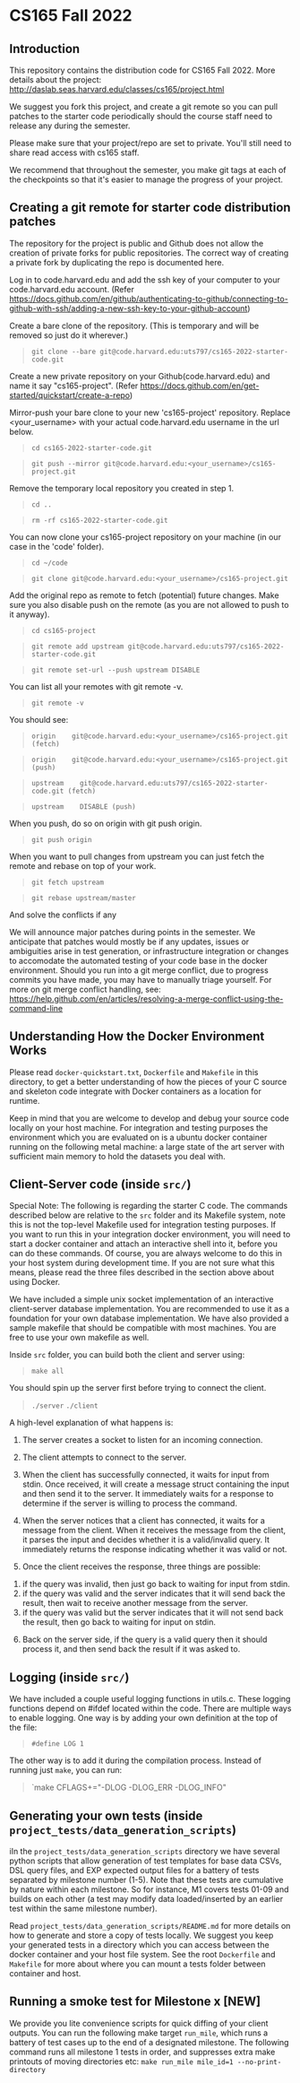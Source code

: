 # CS165 Fall 2022

## Introduction

This repository contains the distribution code for CS165 Fall 2022.
More details about the project: http://daslab.seas.harvard.edu/classes/cs165/project.html

We suggest you fork this project, and create a git remote so you can pull patches to
the starter code periodically should the course staff need to release any during the semester.

Please make sure that your project/repo are set to private.
You'll still need to share read access with cs165 staff.

We recommend that throughout the semester, you make git tags at each of
the checkpoints so that it's easier to manage the progress of your project.

## Creating a git remote for starter code distribution patches

The repository for the project is public and Github does not allow the creation of private forks for public repositories. The correct way of creating a private fork by duplicating the repo is documented here.

Log in to code.harvard.edu and add the ssh key of your computer to your code.harvard.edu account. (Refer https://docs.github.com/en/github/authenticating-to-github/connecting-to-github-with-ssh/adding-a-new-ssh-key-to-your-github-account)

Create a bare clone of the repository. (This is temporary and will be removed so just do it wherever.)

> `git clone --bare git@code.harvard.edu:uts797/cs165-2022-starter-code.git`

Create a new private repository on your Github(code.harvard.edu) and name it say "cs165-project". (Refer https://docs.github.com/en/get-started/quickstart/create-a-repo)

Mirror-push your bare clone to your new 'cs165-project' repository.
Replace <your_username> with your actual code.harvard.edu username in the url below.

>`cd cs165-2022-starter-code.git`

>`git push --mirror git@code.harvard.edu:<your_username>/cs165-project.git`



Remove the temporary local repository you created in step 1.

>`cd ..`

>`rm -rf cs165-2022-starter-code.git`



You can now clone your cs165-project repository on your machine (in our case in the 'code' folder).

>`cd ~/code`

>`git clone git@code.harvard.edu:<your_username>/cs165-project.git`


Add the original repo as remote to fetch (potential) future changes. Make sure you also disable push on the remote (as you are not allowed to push to it anyway).

>`cd cs165-project`

>`git remote add upstream git@code.harvard.edu:uts797/cs165-2022-starter-code.git`

>`git remote set-url --push upstream DISABLE`


You can list all your remotes with git remote -v. 

>`git remote -v`


You should see:


>`origin    git@code.harvard.edu:<your_username>/cs165-project.git (fetch)`

>`origin    git@code.harvard.edu:<your_username>/cs165-project.git (push)`

>`upstream    git@code.harvard.edu:uts797/cs165-2022-starter-code.git (fetch)`

>`upstream    DISABLE (push)`


When you push, do so on origin with git push origin.

>`git push origin`



When you want to pull changes from upstream you can just fetch the remote and rebase on top of your work.

  >`git fetch upstream`
  
  >`git rebase upstream/master`


And solve the conflicts if any

We will announce major patches during points in the semester.
We anticipate that patches would mostly be if any updates, issues or ambiguities arise in test generation, 
or infrastructure integration or changes to accomodate the automated testing of your code base in 
the docker environment. Should you run into a git merge conflict, due to progress commits you have made, you may have to manually triage yourself. 
For more on git merge conflict handling, see: https://help.github.com/en/articles/resolving-a-merge-conflict-using-the-command-line

## Understanding How the Docker Environment Works

Please read `docker-quickstart.txt`, `Dockerfile` and `Makefile` in this directory, to get a better understanding of how
the pieces of your C source and skeleton code integrate with Docker containers as a location for runtime.

Keep in mind that you are welcome to develop and debug your source code locally on your host machine.
For integration and testing purposes the environment which you are evaluated on is a ubuntu docker container
running on the following metal machine: 
a large state of the art server with sufficient main memory to hold the datasets you deal with.

## Client-Server code (inside `src/`)
Special Note: 
The following is regarding the starter C code. The commands described below are relative to the `src`
folder and its Makefile system, note this is not the top-level Makefile used for integration testing purposes.
If you want to run this in your integration docker environment, 
you will need to start a docker container and attach an interactive shell into it, before you can do these commands.
Of course, you are always welcome to do this in your host system during development time.
If you are not sure what this means, please read the three files described in the section above about using Docker.

We have included a simple unix socket implementation of an interactive
client-server database implementation. You are recommended to use it
as a foundation for your own database implementation. We have also
provided a sample makefile that should be compatible with most machines.
You are free to use your own makefile as well.

Inside `src` folder, you can build both the client and server using:

> `make all`

You should spin up the server first before trying to connect the client.

> `./server`
> `./client`

A high-level explanation of what happens is:

1. The server creates a socket to listen for an incoming connection.

2. The client attempts to connect to the server.

3. When the client has successfully connected, it waits for input from stdin.
Once received, it will create a message struct containing the input and
then send it to the server.  It immediately waits for a response to determine
if the server is willing to process the command.

4. When the server notices that a client has connected, it waits for a message
from the client.  When it receives the message from the client, it parses the
input and decides whether it is a valid/invalid query.
It immediately returns the response indicating whether it was valid or not.

5. Once the client receives the response, three things are possible:
1) if the query was invalid, then just go back to waiting for input from stdin.
2) if the query was valid and the server indicates that it will send back the
result, then wait to receive another message from the server.
3) if the query was valid but the server indicates that it will not send back
the result, then go back to waiting for input on stdin.

6. Back on the server side, if the query is a valid query then it should
process it, and then send back the result if it was asked to.

## Logging (inside `src/`)


We have included a couple useful logging functions in utils.c.
These logging functions depend on #ifdef located within the code.
There are multiple ways to enable logging. One way is by adding your own
definition at the top of the file:

> `#define LOG 1`

The other way is to add it during the compilation process. Instead of running
just `make`, you can run:

> `make CFLAGS+="-DLOG -DLOG_ERR -DLOG_INFO"

## Generating your own tests (inside `project_tests/data_generation_scripts`)
iIn the `project_tests/data_generation_scripts` directory we 
have several python scripts that allow generation
of test templates for base data CSVs, DSL query files, and EXP expected output files for a battery of tests
separated by milestone number (1-5). 
Note that these tests are cumulative by nature within each milestone. 
So for instance, M1 covers tests 01-09 and builds on each other 
(a test may modify data loaded/inserted by an earlier test within the same milestone number).

Read `project_tests/data_generation_scripts/README.md` for more details on how to generate and store a copy of tests locally.
We suggest you keep your generated tests in a directory which you can access between the docker container and your host file system.
See the root `Dockerfile` and `Makefile` for more about where you can mount a tests folder between container and host.

## Running a smoke test for Milestone x [NEW]
We provide you lite convenience scripts for quick diffing of your client outputs.
You can run the following make target `run_mile`, which runs a
battery of test cases up to the end of a designated milestone.
The following command runs all milestone 1 tests in order, and suppresses extra make printouts of moving directories etc:
`make run_mile mile_id=1 --no-print-directory`

